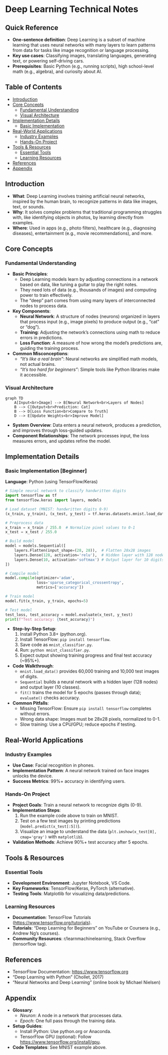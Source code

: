 # Deep Learning Technical Notes
<!-- [A rectangular image showing a simplified deep learning workflow: a beginner-friendly diagram with a cartoon brain-like neural network (nodes and arrows), a dataset (e.g., images of cats and dogs), and a laptop displaying predictions (e.g., “Cat!”), with icons for accuracy and simplicity.] -->

## Quick Reference
- **One-sentence definition**: Deep Learning is a subset of machine learning that uses neural networks with many layers to learn patterns from data for tasks like image recognition or language processing.
- **Key use cases**: Classifying images, translating languages, generating text, or powering self-driving cars.
- **Prerequisites**: Basic Python (e.g., running scripts), high school-level math (e.g., algebra), and curiosity about AI.

## Table of Contents
- [Introduction](#introduction)
- [Core Concepts](#core-concepts)
    - [Fundamental Understanding](#fundamental-understanding)
    - [Visual Architecture](#visual-architecture)
- [Implementation Details](#implementation-details)
    - [Basic Implementation](#basic-implementation)
- [Real-World Applications](#real-world-applications)
    - [Industry Examples](#industry-examples)
    - [Hands-On Project](#hands-on-project)
- [Tools & Resources](#tools--resources)
    - [Essential Tools](#essential-tools)
    - [Learning Resources](#learning-resources)
- [References](#references)
- [Appendix](#appendix)

## Introduction
- **What**: Deep Learning involves training artificial neural networks, inspired by the human brain, to recognize patterns in data like images, text, or sounds.  
- **Why**: It solves complex problems that traditional programming struggles with, like identifying objects in photos, by learning directly from examples.  
- **Where**: Used in apps (e.g., photo filters), healthcare (e.g., diagnosing diseases), entertainment (e.g., movie recommendations), and more.

## Core Concepts
### Fundamental Understanding
- **Basic Principles**:  
  - Deep Learning models learn by adjusting connections in a network based on data, like tuning a guitar to play the right notes.  
  - They need lots of data (e.g., thousands of images) and computing power to train effectively.  
  - The “deep” part comes from using many layers of interconnected nodes to process data.  
- **Key Components**:  
  - **Neural Network**: A structure of nodes (neurons) organized in layers that process input (e.g., image pixels) to produce output (e.g., “cat” or “dog”).  
  - **Training**: Adjusting the network’s connections using math to reduce errors in predictions.  
  - **Loss Function**: A measure of how wrong the model’s predictions are, guiding the training process.  
- **Common Misconceptions**:  
  - *“It’s like a real brain”*: Neural networks are simplified math models, not actual brains.  
  - *“It’s too hard for beginners”*: Simple tools like Python libraries make it accessible.

### Visual Architecture
```mermaid
graph TD
    A[Input<br>Image] --> B[Neural Network<br>Layers of Nodes]
    B --> C[Output<br>Prediction: Cat]
    B --> D[Loss Function<br>Compare to Truth]
    D --> E[Update Weights<br>Improve Model]
```
- **System Overview**: Data enters a neural network, produces a prediction, and improves through loss-guided updates.  
- **Component Relationships**: The network processes input, the loss measures errors, and updates refine the model.

## Implementation Details
### Basic Implementation [Beginner]
**Language**: Python (using TensorFlow/Keras)  
```py
# Simple neural network to classify handwritten digits
import tensorflow as tf
from tensorflow.keras import layers, models

# Load dataset (MNIST: handwritten digits 0-9)
(x_train, y_train), (x_test, y_test) = tf.keras.datasets.mnist.load_data()

# Preprocess data
x_train = x_train / 255.0  # Normalize pixel values to 0-1
x_test = x_test / 255.0

# Build model
model = models.Sequential([
    layers.Flatten(input_shape=(28, 28)),  # Flatten 28x28 images
    layers.Dense(128, activation='relu'),  # Hidden layer with 128 nodes
    layers.Dense(10, activation='softmax') # Output layer for 10 digits
])

# Compile model
model.compile(optimizer='adam',
              loss='sparse_categorical_crossentropy',
              metrics=['accuracy'])

# Train model
model.fit(x_train, y_train, epochs=5)

# Test model
test_loss, test_accuracy = model.evaluate(x_test, y_test)
print(f"Test accuracy: {test_accuracy}")
```
- **Step-by-Step Setup**:  
  1. Install Python 3.8+ (python.org).  
  2. Install TensorFlow: `pip install tensorflow`.  
  3. Save code as `mnist_classifier.py`.  
  4. Run: `python mnist_classifier.py`.  
  5. Expect output showing training progress and final test accuracy (~95%+).  
- **Code Walkthrough**:  
  - `mnist.load_data()` provides 60,000 training and 10,000 test images of digits.  
  - `Sequential` builds a neural network with a hidden layer (128 nodes) and output layer (10 classes).  
  - `fit()` trains the model for 5 epochs (passes through data); `evaluate()` checks accuracy.  
- **Common Pitfalls**:  
  - Missing TensorFlow: Ensure `pip install tensorflow` completes without errors.  
  - Wrong data shape: Images must be 28x28 pixels, normalized to 0-1.  
  - Slow training: Use a CPU/GPU; reduce epochs if testing.

## Real-World Applications
### Industry Examples
- **Use Case**: Facial recognition in phones.  
- **Implementation Pattern**: A neural network trained on face images unlocks the device.  
- **Success Metrics**: 99%+ accuracy in identifying users.  

### Hands-On Project
- **Project Goals**: Train a neural network to recognize digits (0-9).  
- **Implementation Steps**:  
  1. Run the example code above to train on MNIST.  
  2. Test on a few test images by printing predictions (`model.predict(x_test[:5])`).  
  3. Visualize an image to understand the data (`plt.imshow(x_test[0], cmap='gray')` with `matplotlib`).  
- **Validation Methods**: Achieve 90%+ test accuracy after 5 epochs.

## Tools & Resources
### Essential Tools
- **Development Environment**: Jupyter Notebook, VS Code.  
- **Key Frameworks**: TensorFlow/Keras, PyTorch (alternative).  
- **Testing Tools**: Matplotlib for visualizing data/predictions.  

### Learning Resources
- **Documentation**: TensorFlow Tutorials (https://www.tensorflow.org/tutorials).  
- **Tutorials**: “Deep Learning for Beginners” on YouTube or Coursera (e.g., Andrew Ng’s courses).  
- **Community Resources**: r/learnmachinelearning, Stack Overflow (tensorflow tag).  

## References
- TensorFlow Documentation: https://www.tensorflow.org  
- “Deep Learning with Python” (Chollet, 2017)  
- “Neural Networks and Deep Learning” (online book by Michael Nielsen)  

## Appendix
- **Glossary**:  
  - *Neuron*: A node in a network that processes data.  
  - *Epoch*: One full pass through the training data.  
- **Setup Guides**:  
  - Install Python: Use python.org or Anaconda.  
  - TensorFlow GPU (optional): Follow https://www.tensorflow.org/install/gpu.  
- **Code Templates**: See MNIST example above.

